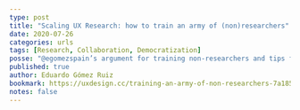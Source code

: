 ```yaml
---
type: post
title: "Scaling UX Research: how to train an army of (non)researchers"
date: 2020-07-26
categories: urls
tags: [Research, Collaboration, Democratization]
posse: "@egomezspain’s argument for training non-researchers and tips for doing so."
published: true
author: Eduardo Gómez Ruiz
bookmark: https://uxdesign.cc/training-an-army-of-non-researchers-7a1853553b5
notes: false
---
```

